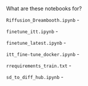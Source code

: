 What are these notebooks for?

`Riffusion_Dreambooth.ipynb` -

`finetune_itt.ipynb` - 

`finetune_latest.ipynb` - 

`itt_fine-tune_docker.ipynb` - 

`rrequirements_train.txt` -

`sd_to_diff_hub.ipynb` - 
